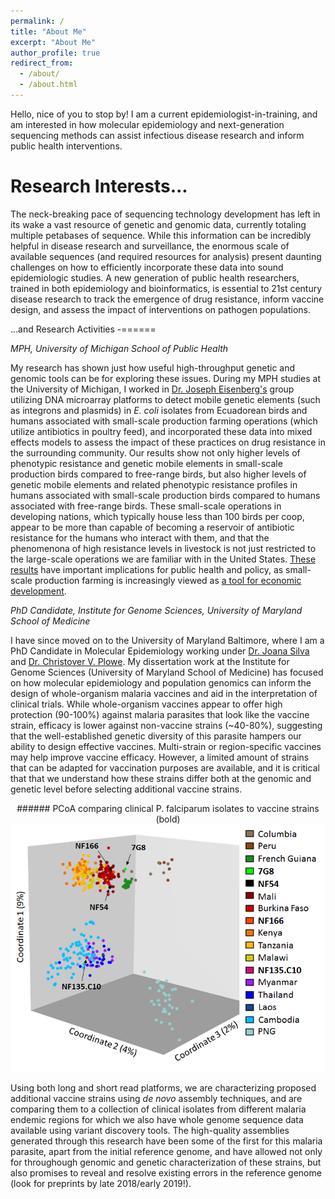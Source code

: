 ```yaml
---
permalink: /
title: "About Me"
excerpt: "About Me"
author_profile: true
redirect_from: 
  - /about/
  - /about.html
---
```


Hello, nice of you to stop by! I am a current epidemiologist-in-training, and am interested in how molecular epidemiology and next-generation sequencing methods can assist infectious disease research and inform public health interventions.

Research Interests...
======
The neck-breaking pace of sequencing technology development has left in its wake a vast resource of genetic and genomic data, currently totaling multiple petabases of sequence. While this information can be incredibly helpful in disease research and surveillance, the enormous scale of available sequences (and required resources for analysis) present daunting challenges on how to efficiently incorporate these data into sound epidemiologic studies. A new generation of public health researchers, trained in both epidemiology and bioinformatics, is essential to 21st century disease research to track the emergence of drug resistance, inform vaccine design, and assess the impact of interventions on pathogen populations. 

\...and Research Activities
-======


*MPH, University of Michigan School of Public Health*

My research has shown just how useful high-throughput genetic and genomic tools can be for exploring these issues. During my MPH studies at the University of Michigan, I worked in [Dr. Joseph Eisenberg's](https://sph.umich.edu/faculty-profiles/eisenberg-joseph.html) group utilizing DNA microarray platforms to detect mobile genetic elements (such as integrons and plasmids) in <i>E. coli</i> isolates from Ecuadorean birds and humans associated with small-scale production farming operations (which utilize antibiotics in poultry feed), and incorporated these data into mixed effects models to assess the impact of these practices on drug resistance in the surrounding community. Our results show not only higher levels of phenotypic resistance and genetic mobile elements in small-scale production birds compared to free-range birds, but also higher levels of genetic mobile elements and related phenotypic resistance profiles in humans associated with small-scale production birds compared to humans associated with free-range birds. These small-scale operations in developing nations, which typically house less than 100 birds per coop, appear to be more than capable of becoming a reservoir of antibiotic resistance for the humans who interact with them, and that the phenomenona of high resistance levels in livestock is not just restricted to the large-scale operations we are familiar with in the United States. [These results](https://doi.org/10.1093/aje/kwx286) have important implications for public health and policy, as small-scale production farming is increasingly viewed as [a tool for economic development](https://www.gatesnotes.com/Development/Why-I-Would-Raise-Chickens).

*PhD Candidate, Institute for Genome Sciences, University of Maryland School of Medicine*

I have since moved on to the University of Maryland Baltimore, where I am a PhD Candidate in Molecular Epidemiology working under [Dr. Joana Silva](http://www.medschool.umaryland.edu/profiles/Carneiro-da-Silva-Joana/) and [Dr. Christover V. Plowe](http://www.medschool.umaryland.edu/profiles/Plowe-Christopher/). My dissertation work at the Institute for Genome Sciences (University of Maryland School of Medicine) has focused on how molecular epidemiology and population genomics can inform the design of whole-organism malaria vaccines and aid in the interpretation of clinical trials. While whole-organism vaccines appear to offer high protection (90-100%) against malaria parasites that look like the vaccine strain, efficacy is lower against non-vaccine strains (~40-80%), suggesting that the well-established genetic diversity of this parasite hampers our ability to design effective vaccines. Multi-strain or region-specific vaccines may help improve vaccine efficacy. However, a limited amount of strains that can be adapted for vaccination purposes are available, and it is critical that that we understand how these strains differ both at the genomic and genetic level before selecting additional vaccine strains. 

<p align="center">
###### PCoA comparing clinical P. falciparum isolates to vaccine strains (bold)
<img src="images/global_pcoa.png" alt="hi" class="inline"/>
</p>

Using both long and short read platforms, we are characterizing proposed additional vaccine strains using <i>de novo</i> assembly techniques, and are comparing them to a collection of clinical isolates from different malaria endemic regions for which we also have whole genome sequence data available using variant discovery tools. The high-quality assemblies generated through this research have been some of the first for this malaria parasite, apart from the initial reference genome, and have allowed not only for throughough genomic and genetic characterization of these strains, but also promises to reveal and resolve existing errors in the reference genome (look for preprints by late 2018/early 2019!).
